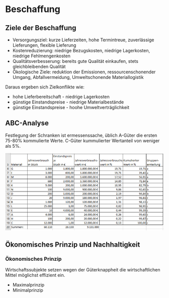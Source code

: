 # Beschaffung

## Ziele der Beschaffung
- Versorgungsziel: kurze Lieferzeiten, hohe Termintreue, zuverlässige Lieferungen, flexible Lieferung
- Kostenreduzierung: niedrige Bezugskosten, niedrige Lagerkosten, niedrige Fehlmengenkosten
- Qualitätsverbesserung: bereits gute Qualität einkaufen, stets gleichbleibenden Qualität
- Ökologische Ziele: reduktion der Emissionen, ressourcenschonender Umgang, Abfallvermeidung, Umweltschonende Materiallogistik

Daraus ergeben sich Zielkonflikte wie:
- hohe Lieferbereitschaft - niedrige Lagerkosten
- günstige Einstandspreise - niedrige Materialbestände
- günstige Einstandspreise - hoohe Umweltverträglichkeit

## ABC-Analyse
Festlegung der Schranken ist ermessenssache, üblich A-Güter die ersten 75-80% kommulierte Werte. C-Güter kummulierter Wertanteil von weniger als 5%.

![Alt text](./beschaffung.png)

## Ökonomisches Prinzip und Nachhaltigkeit
### Ökonomisches Prinzip
Wirtschaftssubjekte setzen wegen der Güterknappheit die wirtschaftlichen Mittel möglichst effizient ein.
- Maximalprinzip
- Minimalprinzip